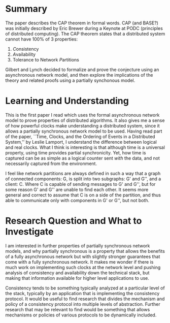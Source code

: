 # Summary
The paper describes the CAP theorem in formal words. CAP (and BASE?) was
initially described by Eric Brewer during a Keynote at PODC (principles of
distributed computing). The CAP theorem states that a distributed system
cannot have 100% of 3 properties:

1. *C*onsistency
2. *A*vailability
3. Tolerance to Network *P*artitions

Gilbert and Lynch decided to formalize and prove the conjecture using an
asynchronous network model, and then explore the implications of the theory and
related proofs using a partially synchonous model.

# Learning and Understanding
This is the first paper I read which uses the formal asynchronous network model
to prove properties of distributed algorithms. It also gives me a sense of how
powerful clocks make understanding a distributed system, since it allows a
partially synchronous network model to be used. Having read part of the paper,
``Time, Clocks, and the Ordering of Events in a Distributed System,'' by Leslie
Lamport, I understand the difference between logical and real clocks. What I
think is interesting is that although time is a universal property, using time
provides partial synchronicity. Yet, how time is captured can be as simple as a
logical counter sent *with* the data, and not necessarily captured from the
environment.

I feel like network partitions are always defined in such a way that a graph of
connected components: G, is split into two subgraphs: G' and G'', and a
client: C. Where C is capable of sending messages to G' and G'', but for some
reason G' and G'' are unable to find each other. It seems more general and
correct to assume that C is on a side of the partition, and thus able to
communicate only with components in G' or G'', but not both.

# Research Question and What to Investigate
I am interested in further properties of partially synchronous network models,
and why partially synchronous is a property that allows the benefits of a fully
asynchronous network but with slightly stronger guarantees that come with a
fully synchronous network. It makes me wonder if there is much work on
implementing such clocks at the network level and pushing analysis of
consistency and availability down the technical stack, but making that
information available for higher level applications to use.

Consistency tends to be something typically analyzed at a particular level of
the stack, typically by an application that is implementing the consistency
protocol. It would be useful to find research that divides the mechanism and
policy of a consistency protocol into multiple levels of abstraction. Further
research that may be relevant to find would be something that allows mechanisms
or policies of various protocols to be dynamically included.
